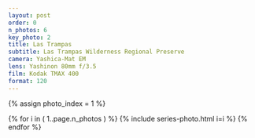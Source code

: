 ```yaml
---
layout: post
order: 0
n_photos: 6
key_photo: 2
title: Las Trampas
subtitle: Las Trampas Wilderness Regional Preserve
camera: Yashica-Mat EM
lens: Yashinon 80mm f/3.5
film: Kodak TMAX 400
format: 120
---
```


{% assign photo_index = 1 %}

{% for i in ( 1..page.n_photos ) %}
  {% include series-photo.html i=i %}
{% endfor %}